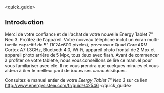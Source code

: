 <quick_guide>
##  Introduction

Merci de votre confiance et de l'achat de votre nouvelle Energy Tablet 7" Neo 3. Profitez de l'appareil.
Votre nouveau téléphone inclut un écran multi-tactile capacitif de 5" (1024x600 píxeles), processeur Quad Core ARM Cortex A7 1.3GHz, Bluetooth 4.0, Wi-Fi, appareil photo frontal de 2 Mpx et appareil photo arrière de 5 Mpx, tous deux avec flash.
Avant de commencer à profiter de votre tablette, nous vous conseillons de lire ce manuel pour vous familiariser avec elle. Il ne vous prendra que quelques minutes et vous aidera à tirer le meilleur parti de toutes ses caractéristiques.



<unique> Consultez le manuel entier de votre *Energy Tablet 7" Neo 3* sur ce lien http://www.energysistem.com/fr/guide/42546 </unique> </quick_guide>
